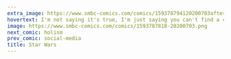 ```yaml
---
extra_image: https://www.smbc-comics.com/comics/159378794120200703after.png
hovertext: I'm not saying it's true, I'm just saying you can't find a citation saying it's false.
image: https://www.smbc-comics.com/comics/1593787818-20200703.png
next_comic: holism
prev_comic: social-media
title: Star Wars
---
```


